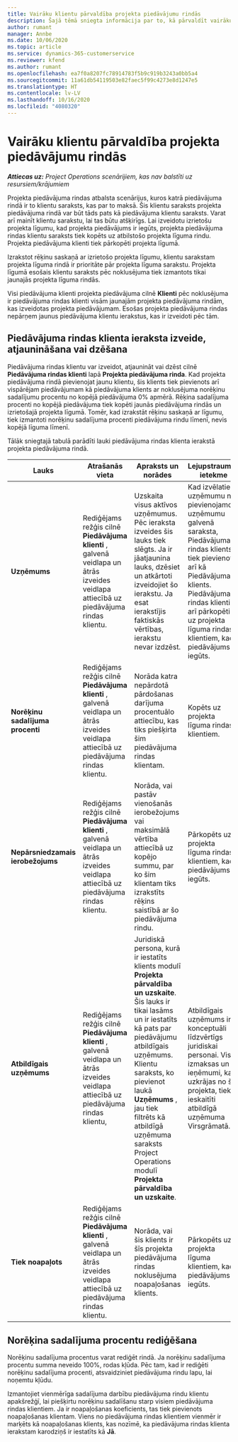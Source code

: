 ```yaml
---
title: Vairāku klientu pārvaldība projekta piedāvājumu rindās
description: Šajā tēmā sniegta informācija par to, kā pārvaldīt vairākus klientus projekta piedāvājuma rindās.
author: rumant
manager: Annbe
ms.date: 10/06/2020
ms.topic: article
ms.service: dynamics-365-customerservice
ms.reviewer: kfend
ms.author: rumant
ms.openlocfilehash: ea7f0a8207fc78914783f5b9c919b3243a0bb5a4
ms.sourcegitcommit: 11a61db54119503e82faec5f99c4273e8d1247e5
ms.translationtype: HT
ms.contentlocale: lv-LV
ms.lasthandoff: 10/16/2020
ms.locfileid: "4080320"
---
```

# <a name="manage-multiple-customers-on-project-based-quote-lines"></a>Vairāku klientu pārvaldība projekta piedāvājumu rindās

_**Attiecas uz:** Project Operations scenārijiem, kas nav balstīti uz resursiem/krājumiem_

Projekta piedāvājuma rindas atbalsta scenārijus, kuros katrā piedāvājuma rindā ir to klientu saraksts, kas par to maksā. Šis klientu saraksts projekta piedāvājuma rindā var būt tāds pats kā piedāvājuma klientu saraksts. Varat arī mainīt klientu sarakstu, lai tas būtu atšķirīgs. Lai izveidotu izrietošu projekta līgumu, kad projekta piedāvājums ir iegūts, projekta piedāvājuma rindas klientu saraksts tiek kopēts uz atbilstošo projekta līguma rindu. Projekta piedāvājuma klienti tiek pārkopēti projekta līgumā.

Izrakstot rēķinu saskaņā ar izrietošo projekta līgumu, klientu sarakstam projekta līguma rindā ir prioritāte pār projekta līguma sarakstu. Projekta līgumā esošais klientu saraksts pēc noklusējuma tiek izmantots tikai jaunajās projekta līguma rindās.

Visi piedāvājuma klienti projekta piedāvājuma cilnē **Klienti** pēc noklusējuma ir piedāvājuma rindas klienti visām jaunajām projekta piedāvājuma rindām, kas izveidotas projekta piedāvājumam. Esošas projekta piedāvājuma rindas nepārņem jaunus piedāvājuma klientu ierakstus, kas ir izveidoti pēc tām.

## <a name="create-update-or-delete-a-quote-line-customer-record"></a>Piedāvājuma rindas klienta ieraksta izveide, atjaunināšana vai dzēšana

Piedāvājuma rindas klientu var izveidot, atjaunināt vai dzēst cilnē **Piedāvājuma rindas klienti** lapā **Projekta piedāvājuma rinda**. Kad projekta piedāvājuma rindā pievienojat jaunu klientu, šis klients tiek pievienots arī vispārējam piedāvājumam kā piedāvājuma klients ar noklusējuma norēķinu sadalījumu procentu no kopējā piedāvājuma 0% apmērā. Rēķina sadalījuma procenti no kopējā piedāvājuma tiek kopēti jaunās piedāvājuma rindās un izrietošajā projekta līgumā. Tomēr, kad izrakstāt rēķinu saskaņā ar līgumu, tiek izmantoti norēķinu sadalījuma procenti piedāvājuma rindu līmenī, nevis kopējā līguma līmenī. 

Tālāk sniegtajā tabulā parādīti lauki piedāvājuma rindas klienta ierakstā projekta piedāvājuma rindā.

| Lauks | Atrašanās vieta | Apraksts un norādes | Lejupstraumes ietekme |
| --- | --- | --- | --- |
| **Uzņēmums** | Rediģējams režģis cilnē **Piedāvājuma klienti** , galvenā veidlapa un ātrās izveides veidlapa attiecībā uz piedāvājuma rindas klientu. | Uzskaita visus aktīvos uzņēmumus. Pēc ieraksta izveides šis lauks tiek slēgts. Ja ir jāatjaunina lauks, dzēsiet un atkārtoti izveidojiet šo ierakstu. Ja esat ierakstījis faktiskās vērtības, ierakstu nevar izdzēst. | Kad izvēlaties uzņēmumu no pievienojamo uzņēmumu galvenā saraksta, Piedāvājuma rindas klients tiek pievienots arī kā Piedāvājuma klients. Piedāvājuma rindas klienti arī pārkopēti uz projekta līguma rindas klientiem, kad piedāvājums ir iegūts. |
| **Norēķinu sadalījuma procenti** | Rediģējams režģis cilnē **Piedāvājuma klienti** , galvenā veidlapa un ātrās izveides veidlapa attiecībā uz piedāvājuma rindas klientu. | Norāda katra nepārdotā pārdošanas darījuma procentuālo attiecību, kas tiks piešķirta šim piedāvājuma rindas klientam. | Kopēts uz projekta līguma rindas klientiem. |
| **Nepārsniedzamais ierobežojums** | Rediģējams režģis cilnē **Piedāvājuma klienti** , galvenā veidlapa un ātrās izveides veidlapa attiecībā uz piedāvājuma rindas klientu. | Norāda, vai pastāv vienošanās ierobežojums vai maksimālā vērtība attiecībā uz kopējo summu, par ko šim klientam tiks izrakstīts rēķins saistībā ar šo piedāvājuma rindu. | Pārkopēts uz projekta līguma rindas klientiem, kad piedāvājums ir iegūts. |
| **Atbildīgais uzņēmums** | Rediģējams režģis cilnē **Piedāvājuma klienti** , galvenā veidlapa un ātrās izveides veidlapa attiecībā uz piedāvājuma rindas klientu, | Juridiskā persona, kurā ir iestatīts klients modulī **Projekta pārvaldība un uzskaite**. Šis lauks ir tikai lasāms un ir iestatīts kā pats par piedāvājumu atbildīgais uzņēmums. Klientu saraksts, ko pievienot laukā **Uzņēmums** , jau tiek filtrēts kā atbildīgā uzņēmuma saraksts Project Operations modulī **Projekta pārvaldība un uzskaite**. | Atbildīgais uzņēmums ir konceptuāli līdzvērtīgs juridiskai personai. Visas izmaksas un ieņēmumi, kas uzkrājas no šī projekta, tiek ieskaitīti atbildīgā uzņēmuma Virsgrāmatā. |
| **Tiek noapaļots** | Rediģējams režģis cilnē **Piedāvājuma klienti** , galvenā veidlapa un ātrās izveides veidlapa attiecībā uz piedāvājuma rindas klientu. | Norāda, vai šis klients ir šīs projekta piedāvājuma rindas noklusējuma noapaļošanas klients. | Pārkopēts uz projekta līguma klientiem, kad piedāvājums ir iegūts. |

## <a name="edit-billing-split-percentages"></a>Norēķina sadalījuma procentu rediģēšana

Norēķinu sadalījuma procentus varat rediģēt rindā. Ja norēķinu sadalījuma procentu summa neveido 100%, rodas kļūda. Pēc tam, kad ir rediģēti norēķinu sadalījuma procenti, atsvaidziniet piedāvājuma rindu lapu, lai noņemtu kļūdu.

Izmantojiet vienmērīga sadalījuma darbību piedāvājuma rindu klientu apakšrežģī, lai piešķirtu norēķinu sadalīšanu starp visiem piedāvājuma rindas klientiem. Ja ir noapaļošanas koeficients, tas tiek pievienots noapaļošanas klientam. Viens no piedāvājuma rindas klientiem vienmēr ir marķēts kā noapaļošanas klients, kas nozīmē, ka piedāvājuma rindas klienta ierakstam karodziņš ir iestatīts kā **Jā**. 
